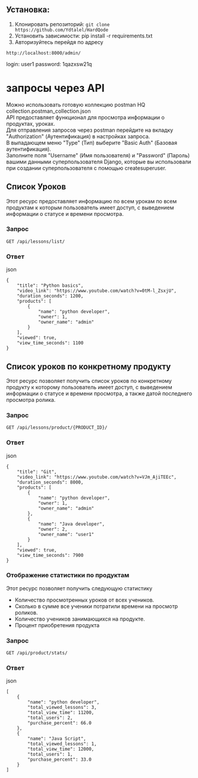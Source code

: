 
## Установка:

1. Клонировать репозиторий: ```git clone https://github.com/Ydtalel/HardQode```
2. Установить зависимости: pip install -r requirements.txt
3. Авторизуйтесь перейдя по адресу
```
http://localhost:8000/admin/
```
login: user1
password: 1qazxsw21q
# запросы через API
Можно использовать готовую коллекцию postman HQ collection.postman_collection.json  
API предоставляет функционал для просмотра информации о продуктах, уроках.  
Для отправления запросов через postman перейдите на вкладку "Authorization" (Аутентификация) в настройках запроса.  
В выпадающем меню "Type" (Тип) выберите "Basic Auth" (Базовая аутентификация).  
Заполните поля "Username" (Имя пользователя) и "Password" (Пароль) вашими данными суперпользователя Django, которые вы использовали при создании суперпользователя с помощью createsuperuser.

## Список Уроков

Этот ресурс предоставляет информацию по всем урокам по всем продуктам к которым пользователь имеет доступ, с выведением информации о статусе и времени просмотра.
### Запрос

```
GET /api/lessons/list/
```
### Ответ

json
```
{
    "title": "Python basics",
    "video_link": "https://www.youtube.com/watch?v=0tM-l_ZsxjU",
    "duration_seconds": 1200,
    "products": [
        {
            "name": "python developer",
            "owner": 1,
            "owner_name": "admin"
        }
    ],
    "viewed": true,
    "view_time_seconds": 1100
}
```
## Список уроков по конкретному продукту

Этот ресурс позволяет получить список уроков по конкретному продукту к которому пользователь имеет доступ, с выведением информации о статусе и времени просмотра, а также датой последнего просмотра ролика.

### Запрос

```
GET /api/lessons/product/{PRODUCT_ID}/
```

### Ответ

json
```
{
    "title": "Git",
    "video_link": "https://www.youtube.com/watch?v=VJm_AjiTEEc",
    "duration_seconds": 8000,
    "products": [
        {
            "name": "python developer",
            "owner": 1,
            "owner_name": "admin"
        },
        {
            "name": "Java developer",
            "owner": 2,
            "owner_name": "user1"
        }
    ],
    "viewed": true,
    "view_time_seconds": 7900
}
```
### Отображение статистики по продуктам

Этот ресурс позволяет получить следующую статистику
- Количество просмотренных уроков от всех учеников.
- Сколько в сумме все ученики потратили времени на просмотр роликов.
- Количество учеников занимающихся на продукте.
- Процент приобретения продукта

### Запрос
```
GET /api/product/stats/
```
### Ответ

json
```
[
    {
        "name": "python developer",
        "total_viewed_lessons": 3,
        "total_view_time": 11200,
        "total_users": 2,
        "purchase_percent": 66.0
    },
    {
        "name": "Java Script",
        "total_viewed_lessons": 1,
        "total_view_time": 12000,
        "total_users": 1,
        "purchase_percent": 33.0
    }
]
```
